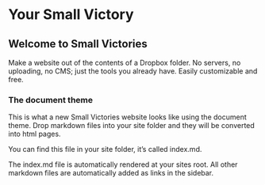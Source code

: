 # Your Small Victory

## Welcome to Small Victories
Make a website out of the contents of a Dropbox folder. No servers, no uploading, no CMS; just the tools you already have. Easily customizable and free.

### The document theme

This is what a new Small Victories website looks like using the document theme. Drop markdown files into your site folder and they will be converted into html pages.

You can find this file in your site folder, it’s called index.md.

The index.md file is automatically rendered at your sites root. All other markdown files are automatically added as links in the sidebar.